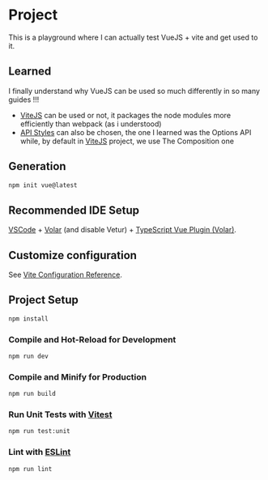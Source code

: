 # Project

This is a playground where I can actually test VueJS + vite and get used to it.

## Learned

I finally understand why VueJS can be used so much differently in so many guides !!!

- [ViteJS](https://vitejs.dev/) can be used or not, it packages the node modules more efficiently than webpack (as i understood)
- [API Styles](https://vuejs.org/guide/introduction.html#api-styles) can also be chosen, the one I learned was the Options API while, by default in [ViteJS](https://vitejs.dev/) project, we use The Composition one

## Generation

```sh
npm init vue@latest
```

## Recommended IDE Setup

[VSCode](https://code.visualstudio.com/) + [Volar](https://marketplace.visualstudio.com/items?itemName=Vue.volar) (and disable Vetur) + [TypeScript Vue Plugin (Volar)](https://marketplace.visualstudio.com/items?itemName=Vue.vscode-typescript-vue-plugin).

## Customize configuration

See [Vite Configuration Reference](https://vitejs.dev/config/).

## Project Setup

```sh
npm install
```

### Compile and Hot-Reload for Development

```sh
npm run dev
```

### Compile and Minify for Production

```sh
npm run build
```

### Run Unit Tests with [Vitest](https://vitest.dev/)

```sh
npm run test:unit
```

### Lint with [ESLint](https://eslint.org/)

```sh
npm run lint
```
